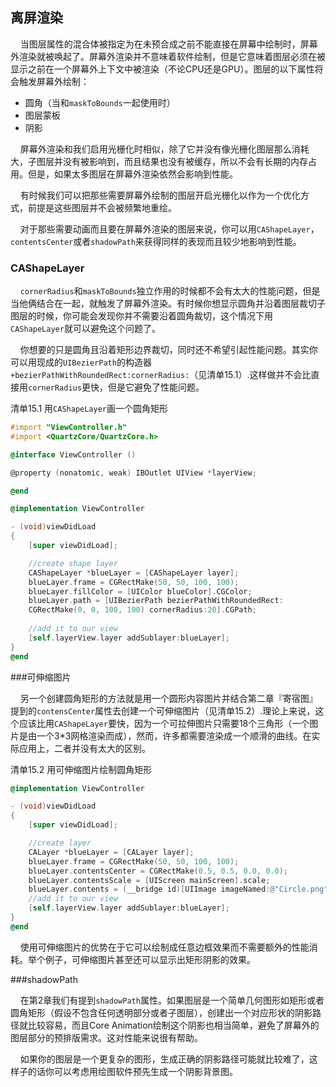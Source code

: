 ## 离屏渲染

&nbsp;&nbsp;&nbsp;&nbsp;当图层属性的混合体被指定为在未预合成之前不能直接在屏幕中绘制时，屏幕外渲染就被唤起了。屏幕外渲染并不意味着软件绘制，但是它意味着图层必须在被显示之前在一个屏幕外上下文中被渲染（不论CPU还是GPU）。图层的以下属性将会触发屏幕外绘制：

* 圆角（当和`maskToBounds`一起使用时）
* 图层蒙板
* 阴影

&nbsp;&nbsp;&nbsp;&nbsp;屏幕外渲染和我们启用光栅化时相似，除了它并没有像光栅化图层那么消耗大，子图层并没有被影响到，而且结果也没有被缓存，所以不会有长期的内存占用。但是，如果太多图层在屏幕外渲染依然会影响到性能。

&nbsp;&nbsp;&nbsp;&nbsp;有时候我们可以把那些需要屏幕外绘制的图层开启光栅化以作为一个优化方式，前提是这些图层并不会被频繁地重绘。

&nbsp;&nbsp;&nbsp;&nbsp;对于那些需要动画而且要在屏幕外渲染的图层来说，你可以用`CAShapeLayer`，`contentsCenter`或者`shadowPath`来获得同样的表现而且较少地影响到性能。

### CAShapeLayer

&nbsp;&nbsp;&nbsp;&nbsp;`cornerRadius`和`maskToBounds`独立作用的时候都不会有太大的性能问题，但是当他俩结合在一起，就触发了屏幕外渲染。有时候你想显示圆角并沿着图层裁切子图层的时候，你可能会发现你并不需要沿着圆角裁切，这个情况下用`CAShapeLayer`就可以避免这个问题了。

&nbsp;&nbsp;&nbsp;&nbsp;你想要的只是圆角且沿着矩形边界裁切，同时还不希望引起性能问题。其实你可以用现成的`UIBezierPath`的构造器`+bezierPathWithRoundedRect:cornerRadius:`（见清单15.1）.这样做并不会比直接用`cornerRadius`更快，但是它避免了性能问题。

清单15.1 用`CAShapeLayer`画一个圆角矩形

```objective-c
#import "ViewController.h"
#import <QuartzCore/QuartzCore.h>

@interface ViewController ()

@property (nonatomic, weak) IBOutlet UIView *layerView;

@end

@implementation ViewController

- (void)viewDidLoad
{
    [super viewDidLoad];

    //create shape layer
    CAShapeLayer *blueLayer = [CAShapeLayer layer];
    blueLayer.frame = CGRectMake(50, 50, 100, 100);
    blueLayer.fillColor = [UIColor blueColor].CGColor;
    blueLayer.path = [UIBezierPath bezierPathWithRoundedRect:
    CGRectMake(0, 0, 100, 100) cornerRadius:20].CGPath;
    ￼
    //add it to our view
    [self.layerView.layer addSublayer:blueLayer];
}
@end
```

###可伸缩图片

&nbsp;&nbsp;&nbsp;&nbsp;另一个创建圆角矩形的方法就是用一个圆形内容图片并结合第二章『寄宿图』提到的`contensCenter`属性去创建一个可伸缩图片（见清单15.2）.理论上来说，这个应该比用`CAShapeLayer`要快，因为一个可拉伸图片只需要18个三角形（一个图片是由一个3*3网格渲染而成），然而，许多都需要渲染成一个顺滑的曲线。在实际应用上，二者并没有太大的区别。

清单15.2 用可伸缩图片绘制圆角矩形

```objective-c
@implementation ViewController

- (void)viewDidLoad
{
    [super viewDidLoad];

    //create layer
    CALayer *blueLayer = [CALayer layer];
    blueLayer.frame = CGRectMake(50, 50, 100, 100);
    blueLayer.contentsCenter = CGRectMake(0.5, 0.5, 0.0, 0.0);
    blueLayer.contentsScale = [UIScreen mainScreen].scale;
    blueLayer.contents = (__bridge id)[UIImage imageNamed:@"Circle.png"].CGImage;
    //add it to our view
    [self.layerView.layer addSublayer:blueLayer];
}
@end
```

&nbsp;&nbsp;&nbsp;&nbsp;使用可伸缩图片的优势在于它可以绘制成任意边框效果而不需要额外的性能消耗。举个例子，可伸缩图片甚至还可以显示出矩形阴影的效果。

###shadowPath

&nbsp;&nbsp;&nbsp;&nbsp;在第2章我们有提到`shadowPath`属性。如果图层是一个简单几何图形如矩形或者圆角矩形（假设不包含任何透明部分或者子图层），创建出一个对应形状的阴影路径就比较容易，而且Core Animation绘制这个阴影也相当简单，避免了屏幕外的图层部分的预排版需求。这对性能来说很有帮助。

&nbsp;&nbsp;&nbsp;&nbsp;如果你的图层是一个更复杂的图形，生成正确的阴影路径可能就比较难了，这样子的话你可以考虑用绘图软件预先生成一个阴影背景图。

